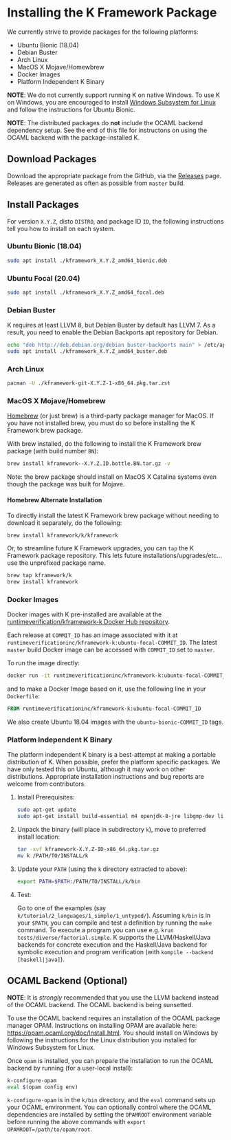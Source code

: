 Installing the K Framework Package
==================================

We currently strive to provide packages for the following platforms:

-   Ubuntu Bionic (18.04)
-   Debian Buster
-   Arch Linux
-   MacOS X Mojave/Homewbrew
-   Docker Images
-   Platform Independent K Binary

**NOTE**: We do not currently support running K on native Windows. To use K on
Windows, you are encouraged to install
[Windows Subsystem for Linux](https://docs.microsoft.com/en-us/windows/wsl/install-win10)
and follow the instructions for Ubuntu Bionic.

**NOTE**: The distributed packages do **not** include the OCAML backend
dependency setup. See the end of this file for instructons on using the OCAML
backend with the package-installed K.

Download Packages
-----------------

Download the appropriate package from the GitHub, via the
[Releases](https://github.com/kframework/k/releases) page.
Releases are generated as often as possible from `master` build.

Install Packages
----------------

For version `X.Y.Z`, disto `DISTRO`, and package ID `ID`, the following
instructions tell you how to install on each system.

### Ubuntu Bionic (18.04)

```sh
sudo apt install ./kframework_X.Y.Z_amd64_bionic.deb
```

### Ubuntu Focal (20.04)

```sh
sudo apt install ./kframework_X.Y.Z_amd64_focal.deb
```

### Debian Buster

K requires at least LLVM 8, but Debian Buster by default has LLVM 7.
As a result, you need to enable the Debian Backports apt repository for Debian.

```sh
echo "deb http://deb.debian.org/debian buster-backports main" > /etc/apt/sources.list.d/buster-backports.list
sudo apt install ./kframework_X.Y.Z_amd64_buster.deb
```

### Arch Linux

```sh
pacman -U ./kframework-git-X.Y.Z-1-x86_64.pkg.tar.zst
```

### MacOS X Mojave/Homebrew

[Homebrew](https://brew.sh/) (or just brew) is a third-party package manager
for MacOS.
If you have not installed brew, you must do so before installing the K
Framework brew package.

With brew installed, do the following to install the K Framework brew package
(with build number `BN`):

```sh
brew install kframework--X.Y.Z.ID.bottle.BN.tar.gz -v
```

Note: the brew package should install on MacOS X Catalina systems even though
the package was built for Mojave.

#### Homebrew Alternate Installation

To directly install the latest K Framework brew package without needing to
download it separately, do the following:

```sh
brew install kframework/k/kframework
```

Or, to streamline future K Framework upgrades, you can `tap` the K Framework
package repository. This lets future installations/upgrades/etc... use the
unprefixed package name.

```sh
brew tap kframework/k
brew install kframework
```

### Docker Images

Docker images with K pre-installed are available at the
[runtimeverification/kframework-k Docker Hub repository](https://hub.docker.com/repository/docker/runtimeverificationinc/kframework-k).

Each release at `COMMIT_ID` has an image associated with it at
`runtimeverificationinc/kframework-k:ubuntu-focal-COMMIT_ID`.
The latest `master` build Docker image can be accessed with `COMMIT_ID` set to
`master`.

To run the image directly:

```sh
docker run -it runtimeverificationinc/kframework-k:ubuntu-focal-COMMIT_ID
```

and to make a Docker Image based on it, use the following line in your
`Dockerfile`:

```Dockerfile
FROM runtimeverificationinc/kframework-k:ubuntu-focal-COMMIT_ID
```

We also create Ubuntu 18.04 images with the `ubuntu-bionic-COMMIT_ID` tags.

### Platform Independent K Binary

The platform independent K binary is a best-attempt at making a portable
distribution of K. When possible, prefer the platform specific packages.
We have only tested this on Ubuntu, although it may work on other distributions.
Appropriate installation instructions and bug reports are welcome from
contributors.

1.  Install Prerequisites:

    ```sh
    sudo apt-get update
    sudo apt-get install build-essential m4 openjdk-8-jre libgmp-dev libmpfr-dev pkg-config flex bison z3 libz3-dev unzip python3
    ```

2.  Unpack the binary (will place in subdirectory `k`), move to preferred install location:

    ```sh
    tar -xvf kframework-X.Y.Z-ID-x86_64.pkg.tar.gz
    mv k /PATH/TO/INSTALL/k
    ```

3.  Update your `PATH` (using the `k` directory extracted to above):

    ```sh
    export PATH=$PATH:/PATH/TO/INSTALL/k/bin
    ```

4. Test:

   Go to one of the examples (say `k/tutorial/2_languages/1_simple/1_untyped/`).
   Assuming `k/bin` is in your `$PATH`, you can compile and test a definition by
   running the `make` command. To execute a program you can use e.g.
   `krun tests/diverse/factorial.simple`. K supports the LLVM/Haskell/Java
   backends for concrete execution and the Haskell/Java backend for symbolic
   execution and program verification (with `kompile --backend [haskell|java]`).

OCAML Backend (Optional)
------------------------

**NOTE**: It is *strongly* recommended that you use the LLVM backend instead of
the OCAML backend. The OCAML backend is being sunsetted.

To use the OCAML backend requires an installation of the OCAML package manager
OPAM. Instructions on installing OPAM are available here:
<https://opam.ocaml.org/doc/Install.html>.
You should install on Windows by following the instructions for the Linux
distribution you installed for Windows Subsystem for Linux.

Once `opam` is installed, you can prepare the installation to run the OCAML
backend by running (for a user-local install):

```sh
k-configure-opam
eval $(opam config env)
```

`k-configure-opam` is in the `k/bin` directory, and the `eval` command sets up
your OCAML environment. You can optionally control where the OCAML dependencies
are installed by setting the `OPAMROOT` environment variable before running the
above commands with `export OPAMROOT=/path/to/opam/root`.
